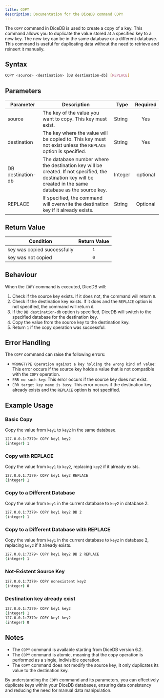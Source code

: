 ```yaml
---
title: COPY
description: Documentation for the DiceDB command COPY
---
```


The `COPY` command in DiceDB is used to create a copy of a key. This command allows you to duplicate the value stored at a specified key to a new key. The new key can be in the same database or a different database. This command is useful for duplicating data without the need to retrieve and reinsert it manually.

## Syntax

```bash
COPY <source> <destination> [DB destination-db] [REPLACE]
```

## Parameters
|Parameter | Description | Type | Required| 
|----------|-------------|------|:---------:|
| source   |The key of the value you want to copy. This key must exist. | String | Yes|
| destination | The key where the value will be copied to. This key must not exist unless the `REPLACE` option is specified. | String | Yes |
|DB destination-db|The database number where the destination key will be created. If not specified, the destination key will be created in the same database as the source key.| Integer | optional|
|REPLACE|If specified, the command will overwrite the destination key if it already exists.| String | Optional|


## Return Value
| Condition | Return Value |
|-----------| :-------------:|
| key was copied successfully | `1` |
| key was not copied | `0` | 


## Behaviour

When the `COPY` command is executed, DiceDB will:

1. Check if the source key exists. If it does not, the command will return `0`.
2. Check if the destination key exists. If it does and the `REPLACE` option is not specified, the command will return `0`.
3. If the `DB destination-db` option is specified, DiceDB will switch to the specified database for the destination key.
4. Copy the value from the source key to the destination key.
5. Return `1` if the copy operation was successful.

## Error Handling

The `COPY` command can raise the following errors:

- `WRONGTYPE Operation against a key holding the wrong kind of value`: This error occurs if the source key holds a value that is not compatible with the `COPY` operation.
- `ERR no such key`: This error occurs if the source key does not exist.
- `ERR target key name is busy`: This error occurs if the destination key already exists and the `REPLACE` option is not specified.

## Example Usage

### Basic Copy

Copy the value from `key1` to `key2` in the same database.

```bash
127.0.0.1:7379> COPY key1 key2
(integer) 1
```

### Copy with REPLACE

Copy the value from `key1` to `key2`, replacing `key2` if it already exists.

```bash
127.0.0.1:7379> COPY key1 key2 REPLACE
(integer) 1
```

### Copy to a Different Database

Copy the value from `key1` in the current database to `key2` in database 2.

```bash
127.0.0.1:7379> COPY key1 key2 DB 2
(integer) 1
```

### Copy to a Different Database with REPLACE

Copy the value from `key1` in the current database to `key2` in database 2, replacing `key2` if it already exists.

```bash
127.0.0.1:7379> COPY key1 key2 DB 2 REPLACE
(integer) 1
```

### Not-Existent Source Key 

```bash
127.0.0.1:7379> COPY nonexistent key2
(integer) 0
```

### Destination key already exist
```bash
127.0.0.1:7379> COPY key1 key2
(integer) 1
127.0.0.1:7379> COPY key1 key2
(integer) 0 

```
## Notes

- The `COPY` command is available starting from DiceDB version 6.2.
- The `COPY` command is atomic, meaning that the copy operation is performed as a single, indivisible operation.
- The `COPY` command does not modify the source key; it only duplicates its value to the destination key.

By understanding the `COPY` command and its parameters, you can effectively duplicate keys within your DiceDB databases, ensuring data consistency and reducing the need for manual data manipulation.


